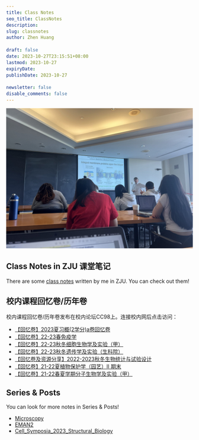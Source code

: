 ```yaml
---
title: Class Notes
seo_title: ClassNotes
description: 
slug: classnotes
author: Zhen Huang

draft: false
date: 2023-10-27T23:15:51+08:00
lastmod: 2023-10-27
expiryDate: 
publishDate: 2023-10-27

newsletter: false
disable_comments: false
---
```


![Classnotes](classnotes-banner.jpeg#small)

## Class Notes in ZJU 课堂笔记

There are some [class notes](https://zhenh.notion.site/f21d69aaa7214868b465490a9bc6eee2?v=052dafd18fdb46ba8e5cc04bee0b99e6&pvs=4) written by me in ZJU. You can check out them!

## 校内课程回忆卷/历年卷

校内课程回忆卷/历年卷发布在校内论坛CC98上。连接校内网后点击访问：

* [【回忆卷】2023夏习概(2学分)a卷回忆卷](https://www.cc98.org/topic/5635264)
* [【回忆卷】22-23春免疫学](https://www.cc98.org/topic/5597536)
* [【回忆卷】22-23秋冬细胞生物学及实验（甲）](https://www.cc98.org/topic/5533627)
* [【回忆卷】22-23秋冬遗传学及实验（生科院）](https://www.cc98.org/topic/5507701)
* [【回忆卷及资源分享】2022-2023秋冬生物统计与试验设计](https://www.cc98.org/topic/5505331)
* [【回忆卷】21-22夏植物保护学（园艺）II 期末](https://www.cc98.org/topic/5356545)
* [【回忆卷】21-22春夏学期分子生物学及实验（甲）](https://www.cc98.org/topic/5354571)

## Series & Posts

You can look for more notes in Series & Posts!

* [Microscopy](../series/microscopy/)
* [EMAN2](../series/eman2/)
* [Cell_Symposia_2023_Structural_Biology](../series/cell_symposia_2023_structural_biology/)

